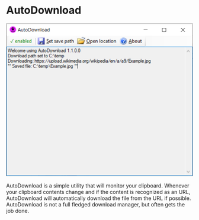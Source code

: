 # AutoDownload

<img src="example.png" width="640" />

AutoDownload is a simple utility that will monitor your clipboard. Whenever your clipboard contents change and if the content is recognized as an URL, AutoDownload will automatically download the file from the URL if possible. AutoDownload is not a full fledged download manager, but often gets the job done.
